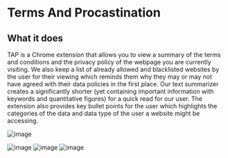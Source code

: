 # Terms And Procastination

## What it does

TAP is a Chrome extension that allows you to view a summary of the terms and conditions and the privacy policy of the webpage you are currently visiting. We also keep a list of already allowed and blacklisted websites by the user for their viewing which reminds them why they may or may not have agreed with their data policies in the first place. Our text summarizer creates a significantly shorter (yet containing important information with keywords and quantitative figures) for a quick read for our user. The extension also provides key bullet points for the user which highlights the categories of the data and data type of the user a website might be accessing.

![image](https://user-images.githubusercontent.com/70766739/185807563-193d8ccf-9cb6-43f2-b736-3c91f38ea1d1.png)

![image](https://user-images.githubusercontent.com/70766739/185807486-d4d6e96c-ace6-423d-b94b-53dc4eb7350c.png) ![image](https://user-images.githubusercontent.com/70766739/185807496-efc7630e-f500-4406-97f0-321a8f5a763e.png) ![image](https://user-images.githubusercontent.com/70766739/185807503-31c9307a-5bc4-4241-b6db-04ae24142dd0.png)
